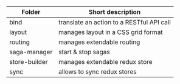 | Folder        | Short description                         |
| ------------- | ----------------------------------------- |
| bind          | translate an action to a RESTful API call |
| layout        | manages layout in a CSS grid format       |
| routing       | manages extendable routing                |
| saga-manager  | start & stop sagas                        |
| store-builder | manages extendable redux store            |
| sync          | allows to sync redux stores               |
